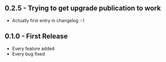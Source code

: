 ## 0.2.5 - Trying to get upgrade publication to work
* Actually first entry in changelog :-)

## 0.1.0 - First Release
* Every feature added
* Every bug fixed
